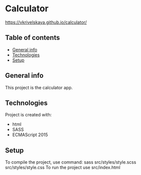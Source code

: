 # **Calculator**
https://vkrivelskaya.github.io/calculator/

## Table of contents

- [General info](#general-info)
- [Technologies](#technologies)
- [Setup](#setup)

## General info

This project is the calculator app.

## Technologies

Project is created with:

- html
- SASS
- ECMAScript 2015

## Setup

To compile the project, use command: sass src/styles/style.scss src/styles/style.css
To run the project use src/index.html